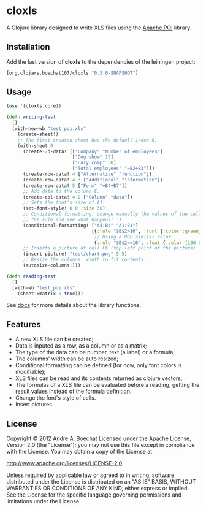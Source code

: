 # cloxls

A Clojure library designed to write XLS files using the 
[Apache POI](http://poi.apache.org/) library.

## Installation

Add the last version of **cloxls** to the dependencies of the leiningen project:

```clj
[org.clojars.boechat107/cloxls "0.3.0-SNAPSHOT"]
```

## Usage

```clj
(use '(cloxls.core))

(defn writing-test
  []
  (with-new-wb "test_poi.xls"
    (create-sheet!)
    ;; The first created sheet has the default index 0.
    (with-sheet 0
      (create-2d-data! [["Company" "Number of employees"]
                        ["Dog show" 15]
                        ["Lazy comp" 30]
                        ["Total employees" "=B2+B3"]])
      (create-row-data! 4 ["Alternative" "function"])
      (create-row-data! 4 3 ["Additional" "information"])
      (create-row-data! 5 ["Form" "=B4+B7"])
      ;; Add data to the column E.
      (create-col-data! 4 2 ["Column" "data"])
      ;; Sets the font's size of A1.
      (set-font-style! 0 0 :size 30)
      ;; Conditional formatting: change manually the values of the cells composing
      ;; the rule and see what happens! :)
      (conditional-formatting! ["A4:B4" "A1:B1"]
                               [{:rule "$B$2>10", :font {:color :green}}
                                ;; Using a RGB similar color.
                                {:rule "$B$2<=10", :font {:color [150 0 50]}}])
      ;; Inserts a picture at cell F6 (top left point of the picture).
      (insert-picture! "test/chart.png" 5 5)
      ;; Resize the columns' width to fit contents.
      (autosize-columns!)))

(defn reading-test
  []
  (with-wb "test_poi.xls"
    (sheet->matrix 0 true)))
```

See [docs](http://boechat107.github.com/cloxls) for more details about the library functions.

## Features

* A new XLS file can be created;
* Data is inputed as a row, as a column or as a matrix;
* The type of the data can be number, text (a label) or a formula;
* The columns' width can be auto resized;
* Conditional formatting can be defined (for now, only font colors is modifiable);
* XLS files can be read and its contents returned as clojure vectors;
* The formulas of a XLS file can be evaluated before a reading, getting the result values 
instead of the formula definition.
* Change the font's style of cells.
* Insert pictures.

## License

Copyright © 2012 Andre A. Boechat
Licensed under the Apache License, Version 2.0 (the "License"); you may not use this
file except in compliance with the License. You may obtain a copy of the License at

http://www.apache.org/licenses/LICENSE-2.0

Unless required by applicable law or agreed to in writing, software
distributed under the License is distributed on an "AS IS" BASIS,
WITHOUT WARRANTIES OR CONDITIONS OF ANY KIND, either express or implied.
See the License for the specific language governing permissions and
limitations under the License.
